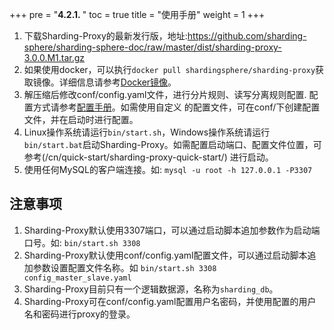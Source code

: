 +++
pre = "<b>4.2.1. </b>"
toc = true
title = "使用手册"
weight = 1
+++

1. 下载Sharding-Proxy的最新发行版，地址:https://github.com/sharding-sphere/sharding-sphere-doc/raw/master/dist/sharding-proxy-3.0.0.M1.tar.gz
1. 如果使用docker，可以执行`docker pull shardingsphere/sharding-proxy`获取镜像。详细信息请参考[Docker镜像](/cn/manual/sharding-proxy/docker/)。
1. 解压缩后修改conf/config.yaml文件，进行分片规则、读写分离规则配置. 配置方式请参考[配置手册](/cn/manual/sharding-proxy/configuration/)。如需使用自定义
的配置文件，可在conf/下创建配置文件，并在启动时进行配置。
1. Linux操作系统请运行`bin/start.sh`，Windows操作系统请运行`bin/start.bat`启动Sharding-Proxy。如需配置启动端口、配置文件位置，可参考(/cn/quick-start/sharding-proxy-quick-start/)
进行启动。
1. 使用任何MySQL的客户端连接。如: `mysql -u root -h 127.0.0.1 -P3307`

## 注意事项

1. Sharding-Proxy默认使用3307端口，可以通过启动脚本追加参数作为启动端口号。如: `bin/start.sh 3308`
1. Sharding-Proxy默认使用conf/config.yaml配置文件，可以通过启动脚本追加参数设置配置文件名称。如 `bin/start.sh 3308 config_master_slave.yaml`
1. Sharding-Proxy目前只有一个逻辑数据源，名称为`sharding_db`。
1. Sharding-Proxy可在conf/config.yaml配置用户名密码，并使用配置的用户名和密码进行proxy的登录。
